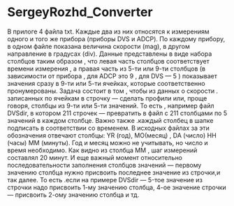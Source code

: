 # SergeyRozhd_Converter
В прилоге 4 файла txt. Каждые два из них относятся к измерениям одного и того же прибора (приборы DVS и ADCP). По каждому прибору, в одном файле показана величина скорости (mag), в другом направление в градусах (div). Данные представлены в виде набора столбцов таким образом , что левая часть столбцов соответствует времени измерения , а правая часть из 5-ти или 9-ти столбцов (в зависимости от прибора , для ADCP это 9 ,  для DVS — 5 ) показывает значения сразу в 9-ти или 5-ти ячейках, которые соответственно пронумерованы. Задача состоит в том , чтобы из данных о скорости . записанных по ячейкам в строчку —  сделать профили или, проще говоря,  столбцы из 9-ти или 5-ти значений.  То есть , например файл DVSdir, в котором 211 строчек — превратить в файл с 211 столбцами по 5 значений в каждом столбце. Важно также .каждый столбец в шапке подписать в соответствии со временем. В исходных файлах за эти обозначения отвечают столбцы: YR (год),    MO(месяц) ,   DA (число)   HH (часы)    MM (минуты). Год и месяц можно не учитывать, но число и время необходимо.   Как видно из столбца MM , шаг измерений составлял 20 минут. И еще важный момент относительно последовательности заполнения столбцов значений —   первому значению столбца нужно присвоить последнее значение из строчки,и так далее. То есть .если на примере DVSdir — 5-тое значение из строчки надо присвоить 1-му значению столбца,  4-ое значение строчки — присвоить 2-ому значению столбца и тд.
